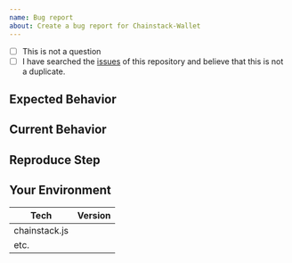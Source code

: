 ```yaml
---
name: Bug report
about: Create a bug report for Chainstack-Wallet
---
```


<!--- Provide a general summary of the issue in the Title above -->

<!--
    Thank you very much for contributing to Chainstack-Wallet by creating an issue! ❤️
    To avoid duplicate issues we ask you to check off the following list.
-->

<!-- Checked checkbox should look like this: [x] -->

- [ ] This is not a question
- [ ] I have searched the [issues](https://github.com/caiqingfeng/chainstack-wallet/issues) of this repository and believe that this is not a duplicate.

## Expected Behavior

<!---
    Describe what should happen.
-->

## Current Behavior

<!---
    Describe what happens instead of the expected behavior.
-->

## Reproduce Step

<!---
    Describe how to reproduce this problem.
-->

## Your Environment

<!---
    Include as many relevant details about the environment with which you experienced the bug.
-->

| Tech          | Version |
| ------------- | ------- |
| chainstack.js |         |
| etc.          |         |
